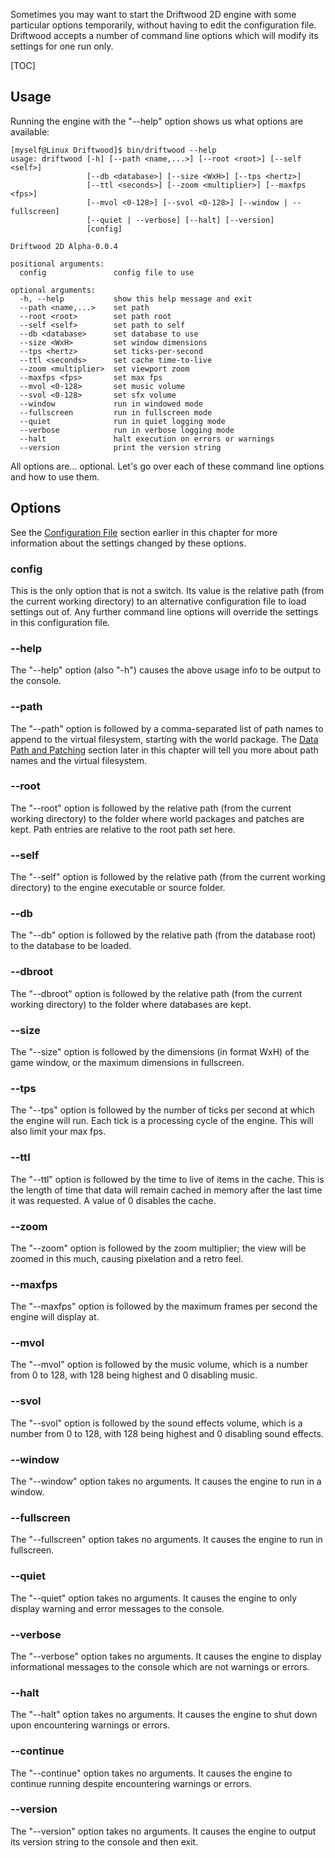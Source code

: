 Sometimes you may want to start the Driftwood 2D engine with some particular options temporarily, without having to edit the configuration file. Driftwood accepts a number of command line options which will modify its settings for one run only.

[TOC]

## Usage

Running the engine with the "--help" option shows us what options are available:

```
[myself@Linux Driftwood]$ bin/driftwood --help
usage: driftwood [-h] [--path <name,...>] [--root <root>] [--self <self>]
                 [--db <database>] [--size <WxH>] [--tps <hertz>]
                 [--ttl <seconds>] [--zoom <multiplier>] [--maxfps <fps>]
                 [--mvol <0-128>] [--svol <0-128>] [--window | --fullscreen]
                 [--quiet | --verbose] [--halt] [--version]
                 [config]

Driftwood 2D Alpha-0.0.4

positional arguments:
  config               config file to use

optional arguments:
  -h, --help           show this help message and exit
  --path <name,...>    set path
  --root <root>        set path root
  --self <self>        set path to self
  --db <database>      set database to use
  --size <WxH>         set window dimensions
  --tps <hertz>        set ticks-per-second
  --ttl <seconds>      set cache time-to-live
  --zoom <multiplier>  set viewport zoom
  --maxfps <fps>       set max fps
  --mvol <0-128>       set music volume
  --svol <0-128>       set sfx volume
  --window             run in windowed mode
  --fullscreen         run in fullscreen mode
  --quiet              run in quiet logging mode
  --verbose            run in verbose logging mode
  --halt               halt execution on errors or warnings
  --version            print the version string
```

All options are... optional. Let's go over each of these command line options and how to use them.

## Options

See the [Configuration File](Configuration_File) section earlier in this chapter for more information about the settings changed by these options.

### config

This is the only option that is not a switch. Its value is the relative path (from the current working directory) to an alternative configuration file to load settings out of. Any further command line options will override the settings in this configuration file.

### --help

The "--help" option (also "-h") causes the above usage info to be output to the console.

### --path

The "--path" option is followed by a comma-separated list of path names to append to the virtual filesystem, starting with the world package. The [Data Path and Patching](Data_Path_and_Patching) section later in this chapter will tell you more about path names and the virtual filesystem.

### --root

The "--root" option is followed by the relative path (from the current working directory) to the folder where world packages and patches are kept. Path entries are relative to the root path set here.

### --self

The "--self" option is followed by the relative path (from the current working directory) to the engine executable or source folder.

### --db

The "--db" option is followed by the relative path (from the database root) to the database to be loaded.

### --dbroot

The "--dbroot" option is followed by the relative path (from the current working directory) to the folder where databases are kept.

### --size

The "--size" option is followed by the dimensions (in format WxH) of the game window, or the maximum dimensions in fullscreen.

### --tps

The "--tps" option is followed by the number of ticks per second at which the engine will run. Each tick is a processing cycle of the engine. This will also limit your max fps.

### --ttl

The "--ttl" option is followed by the time to live of items in the cache. This is the length of time that data will remain cached in memory after the last time it was requested. A value of 0 disables the cache.

### --zoom

The "--zoom" option is followed by the zoom multiplier; the view will be zoomed in this much, causing pixelation and a retro feel.

### --maxfps

The "--maxfps" option is followed by the maximum frames per second the engine will display at.

### --mvol

The "--mvol" option is followed by the music volume, which is a number from 0 to 128, with 128 being highest and 0 disabling music.

### --svol

The "--svol" option is followed by the sound effects volume, which is a number from 0 to 128, with 128 being highest and 0 disabling sound effects.

### --window

The "--window" option takes no arguments. It causes the engine to run in a window.

### --fullscreen

The "--fullscreen" option takes no arguments. It causes the engine to run in fullscreen.

### --quiet

The "--quiet" option takes no arguments. It causes the engine to only display warning and error messages to the console.

### --verbose

The "--verbose" option takes no arguments. It causes the engine to display informational messages to the console which are not warnings or errors.

### --halt

The "--halt" option takes no arguments. It causes the engine to shut down upon encountering warnings or errors.

### --continue

The "--continue" option takes no arguments. It causes the engine to continue running despite encountering warnings or errors.

### --version

The "--version" option takes no arguments. It causes the engine to output its version string to the console and then exit.
